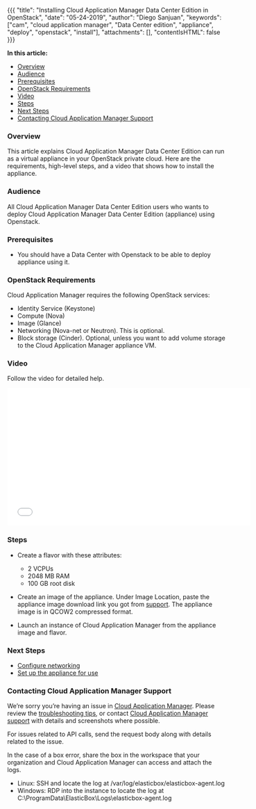 {{{
"title": "Installing Cloud Application Manager Data Center Edition in OpenStack",
"date": "05-24-2019",
"author": "Diego Sanjuan",
"keywords": ["cam", "cloud application manager", "Data Center edition", "appliance", "deploy", "openstack", "install"],
"attachments": [],
"contentIsHTML": false
}}}


**In this article:**

* [Overview](#overview)
* [Audience](#audience)
* [Prerequisites](#prerequisites)
* [OpenStack Requirements](#openstack-requirements)
* [Video](#video)
* [Steps](#steps)
* [Next Steps](#next-steps)
* [Contacting Cloud Application Manager Support](#contacting-cloud-application-manager-support)


### Overview


This article explains Cloud Application Manager Data Center Edition can run as a virtual appliance in your OpenStack private cloud. Here are the requirements, high-level steps, and a video that shows how to install the appliance.


### Audience


All Cloud Application Manager Data Center Edition users who wants to deploy Cloud Application Manager Data Center Edition (appliance) using Openstack.


### Prerequisites


* You should have a Data Center with Openstack to be able to deploy appliance using it.


### OpenStack Requirements


Cloud Application Manager requires the following OpenStack services:
* Identity Service (Keystone)
* Compute (Nova)
* Image (Glance)
* Networking (Nova-net or Neutron). This is optional.
* Block storage (Cinder). Optional, unless you want to add volume storage to the Cloud Application Manager appliance VM.


### Video


Follow the video for detailed help.
<iframe src="//player.vimeo.com/video/121204949" width="561" height="316" frameborder="0" webkitallowfullscreen="" mozallowfullscreen="" allowfullscreen=""></iframe>


### Steps


* Create a flavor with these attributes:
   * 2 VCPUs
   * 2048 MB RAM
   * 100 GB root disk

* Create an image of the appliance. Under Image Location, paste the appliance image download link you got from  [support](mailto:incident@CenturyLink.com). The appliance image is in QCOW2 compressed format.
* Launch an instance of Cloud Application Manager from the appliance image and flavor.


### Next Steps


* [Configure networking](camdce-networking.md)
* [Set up the appliance for use](camdce-initialsetup.md)


### Contacting Cloud Application Manager Support

We’re sorry you’re having an issue in [Cloud Application Manager](https://www.ctl.io/cloud-application-manager/). Please review the [troubleshooting tips](../Troubleshooting/troubleshooting-tips.md), or contact [Cloud Application Manager support](mailto:incident@CenturyLink.com) with details and screenshots where possible.

For issues related to API calls, send the request body along with details related to the issue.

In the case of a box error, share the box in the workspace that your organization and Cloud Application Manager can access and attach the logs.
* Linux: SSH and locate the log at /var/log/elasticbox/elasticbox-agent.log
* Windows: RDP into the instance to locate the log at C:\ProgramData\ElasticBox\Logs\elasticbox-agent.log
